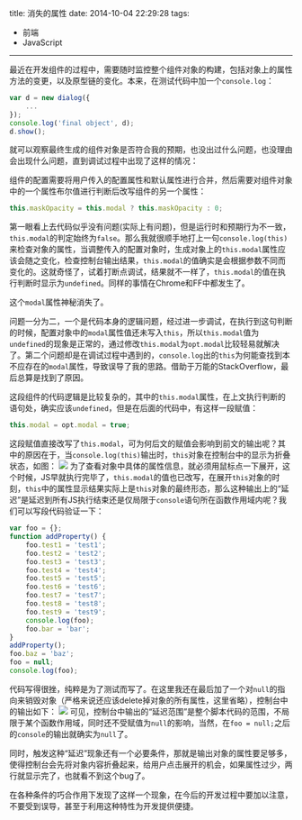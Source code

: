 title: 消失的属性
date: 2014-10-04 22:29:28
tags:
- 前端
- JavaScript
---
最近在开发组件的过程中，需要随时监控整个组件对象的构建，包括对象上的属性方法的变更，以及原型链的变化。本来，在测试代码中加一个`console.log`：
``` javascript
var d = new dialog({
    ...
});
console.log('final object', d);
d.show();
```
就可以观察最终生成的组件对象是否符合我的预期，也没出过什么问题，也没理由会出现什么问题，直到调试过程中出现了这样的情况：

<!--more-->

组件的配置需要将用户传入的配置属性和默认属性进行合并，然后需要对组件对象中的一个属性布尔值进行判断后改写组件的另一个属性：
``` javascript
this.maskOpacity = this.modal ? this.maskOpacity : 0;
```
第一眼看上去代码似乎没有问题(实际上有问题)，但是运行时和预期行为不一致，`this.modal`的判定始终为`false`。那么我就很顺手地打上一句`console.log(this)`来检查对象的属性，当调整传入的配置对象时，生成对象上的`this.modal`属性应该会随之变化，检查控制台输出结果，`this.modal`的值确实是会根据参数不同而变化的。这就奇怪了，试着打断点调试，结果就不一样了，`this.modal`的值在执行判断时显示为`undefined`。同样的事情在Chrome和FF中都发生了。

这个`modal`属性神秘消失了。

问题一分为二，一个是代码本身的逻辑问题，经过进一步调试，在执行到这句判断的时候，配置对象中的`modal`属性值还未写入`this`，所以`this.modal`值为`undefined`的现象是正常的，通过修改`this.modal`为`opt.modal`比较轻易就解决了。第二个问题却是在调试过程中遇到的，`console.log`出的`this`为何能查找到本不应存在的`modal`属性，导致误导了我的思路。借助于万能的StackOverflow，最后总算是找到了原因。

这段组件的代码逻辑是比较复杂的，其中的`this.modal`属性，在上文执行判断的语句处，确实应该`undefined`，但是在后面的代码中，有这样一段赋值：
``` javascript
this.modal = opt.modal = true;
```
这段赋值直接改写了`this.modal`，可为何后文的赋值会影响到前文的输出呢？其中的原因在于，当`console.log(this)`输出时，`this`对象在控制台中的显示为折叠状态，如图：
![](/img/missing-properties-in-console/fold-this.jpg)
为了查看对象中具体的属性信息，就必须用鼠标点一下展开，这个时候，JS早就执行完毕了，`this.modal`的值也已改写，在展开`this`对象的时刻，`this`中的属性显示结果实际上是`this`对象的最终形态，那么这种输出上的“延迟”是延迟到所有JS执行结束还是仅局限于`console`语句所在函数作用域内呢？我们可以写段代码验证一下：
``` javascript
var foo = {};
function addProperty() {
    foo.test1 = 'test1';
    foo.test2 = 'test2';
    foo.test3 = 'test3';
    foo.test4 = 'test4';
    foo.test5 = 'test5';
    foo.test6 = 'test6';
    foo.test7 = 'test7';
    foo.test8 = 'test8';
    foo.test9 = 'test9';
    console.log(foo);
    foo.bar = 'bar';
}
addProperty();
foo.baz = 'baz';
foo = null;
console.log(foo);
```
代码写得很挫，纯粹是为了测试而写了。在这里我还在最后加了一个对`null`的指向来销毁对象（严格来说还应该delete掉对象的所有属性，这里省略），控制台中的输出如下：
![](/img/missing-properties-in-console/expand-test.jpg)
可见，控制台中输出的“延迟范围”是整个脚本代码的范围，不局限于某个函数作用域，同时还不受赋值为`null`的影响，当然，在`foo = null;`之后的`console`的输出就确实为`null`了。

同时，触发这种“延迟”现象还有一个必要条件，那就是输出对象的属性要足够多，使得控制台会先将对象内容折叠起来，给用户点击展开的机会，如果属性过少，两行就显示完了，也就看不到这个bug了。

在各种条件的巧合作用下发现了这样一个现象，在今后的开发过程中要加以注意，不要受到误导，甚至于利用这种特性为开发提供便捷。
